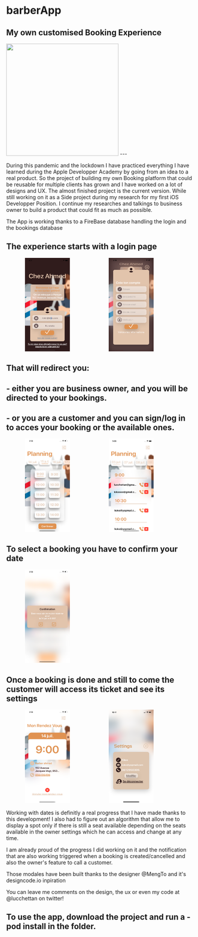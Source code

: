 # barberApp

## My own customised Booking Experience

<img src="https://github.com/lucchettan/barberApp/blob/master/MockupBarber.png" width="300" height="300"/>
---

During this pandemic and the lockdown I have practiced everything I have learned during the Apple Developper Academy by going from an idea to a real product.
So the project of building my own Booking platform that could be reusable for multiple clients has grown and I have worked on a lot of designs and UX. The almost finished project is the current version.
While still working on it as a Side project during my research for my first iOS Developper Position. I continue my researches and talkings to business owner to build a product that could fit as much as possible.

The App is working thanks to a FireBase database handling the login and the bookings database
## The experience starts with a login page 
<img src="https://github.com/lucchettan/barberApp/blob/master/login.png" width="120" height="250" hspace="50"/>    <img src="https://github.com/lucchettan/barberApp/blob/master/signin.png" width="120" height="250" hspace="50"/>


## That will redirect you:
   ## - either you are business owner, and you will be directed to your bookings. 
   ## - or you are a customer and you can sign/log in to acces your booking or the available ones.
   <img src="https://github.com/lucchettan/barberApp/blob/master/seeSpots.png" width="120" height="250" hspace="50"/> <img src="https://github.com/lucchettan/barberApp/blob/master/bookingsView.png" width="120" height="250" hspace="50"/>

##  To select a booking you have to confirm your date
   <img src="https://github.com/lucchettan/barberApp/blob/master/confirm.png" width="120" height="250" hspace="50"/>
   
## Once a booking is done and still to come the customer will access its ticket and see its settings 
   <img src="https://github.com/lucchettan/barberApp/blob/master/ticketView.png" width="120" height="250" hspace="50"/> <img src="https://github.com/lucchettan/barberApp/blob/master/settings.PNG" width="120" height="250" hspace="50"/>


Working with dates is definitly a real progress that I have made thanks to this development! I also had to figure out an algorithm that allow me to display a spot only if there is still a seat available depending on the seats available in the owner settings which he can access and change at any time. 

I am already proud of the progress I did working on it and the notification that are also working triggered when a booking is created/cancelled and also the owner's feature to call a customer.



Those modales have been built thanks to the designer @MengTo and it's designcode.io inpiration

You can leave me comments on the design, the ux or even my code at @lucchettan on twitter!

## To use the app, download the project and run a - pod install in the folder.
